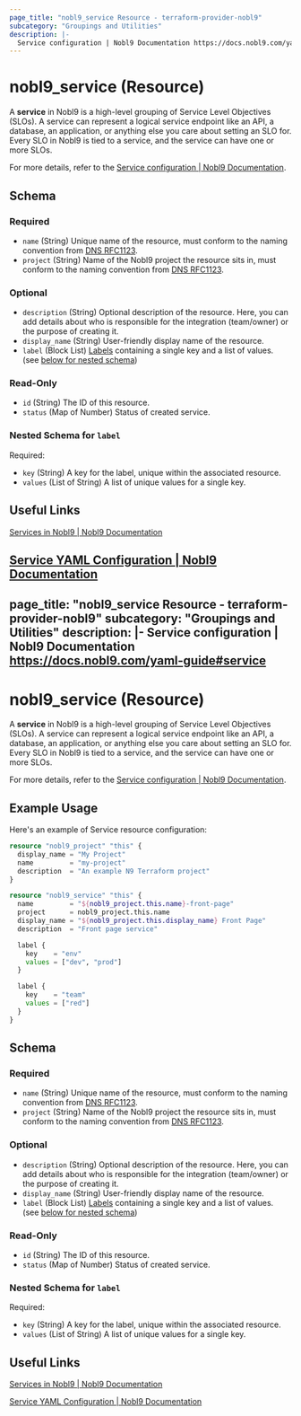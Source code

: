 ```yaml
---
page_title: "nobl9_service Resource - terraform-provider-nobl9"
subcategory: "Groupings and Utilities"
description: |-
  Service configuration | Nobl9 Documentation https://docs.nobl9.com/yaml-guide#service
---
```


# nobl9_service (Resource)

A **service** in Nobl9 is a high-level grouping of Service Level Objectives (SLOs). A service can represent a logical service endpoint like an API, a database, an application, or anything else you care about setting an SLO for. Every SLO in Nobl9 is tied to a service, and the service can have one or more SLOs.

For more details, refer to the [Service configuration | Nobl9 Documentation](https://docs.nobl9.com/yaml-guide#service).

<!-- schema generated by tfplugindocs -->
## Schema

### Required

- `name` (String) Unique name of the resource, must conform to the naming convention from [DNS RFC1123](https://kubernetes.io/docs/concepts/overview/working-with-objects/names/#names).
- `project` (String) Name of the Nobl9 project the resource sits in, must conform to the naming convention from [DNS RFC1123](https://kubernetes.io/docs/concepts/overview/working-with-objects/names/#names).

### Optional

- `description` (String) Optional description of the resource. Here, you can add details about who is responsible for the integration (team/owner) or the purpose of creating it.
- `display_name` (String) User-friendly display name of the resource.
- `label` (Block List) [Labels](https://docs.nobl9.com/Features/labels/) containing a single key and a list of values. (see [below for nested schema](#nestedblock--label))

### Read-Only

- `id` (String) The ID of this resource.
- `status` (Map of Number) Status of created service.

<a id="nestedblock--label"></a>
### Nested Schema for `label`

Required:

- `key` (String) A key for the label, unique within the associated resource.
- `values` (List of String) A list of unique values for a single key.

## Useful Links

[Services in Nobl9 | Nobl9 Documentation](https://docs.nobl9.com/#services)

[Service YAML Configuration | Nobl9 Documentation](https://docs.nobl9.com/yaml-guide/#service)
---
page_title: "nobl9_service Resource - terraform-provider-nobl9"
subcategory: "Groupings and Utilities"
description: |-
  Service configuration | Nobl9 Documentation https://docs.nobl9.com/yaml-guide#service
---

# nobl9_service (Resource)

A **service** in Nobl9 is a high-level grouping of Service Level Objectives (SLOs). A service can represent a logical service endpoint like an API, a database, an application, or anything else you care about setting an SLO for. Every SLO in Nobl9 is tied to a service, and the service can have one or more SLOs.

For more details, refer to the [Service configuration | Nobl9 Documentation](https://docs.nobl9.com/yaml-guide#service).

## Example Usage

Here's an example of Service resource configuration:

```terraform
resource "nobl9_project" "this" {
  display_name = "My Project"
  name         = "my-project"
  description  = "An example N9 Terraform project"
}

resource "nobl9_service" "this" {
  name         = "${nobl9_project.this.name}-front-page"
  project      = nobl9_project.this.name
  display_name = "${nobl9_project.this.display_name} Front Page"
  description  = "Front page service"

  label {
    key    = "env"
    values = ["dev", "prod"]
  }

  label {
    key    = "team"
    values = ["red"]
  }
}
```

<!-- schema generated by tfplugindocs -->

## Schema

### Required

- `name` (String) Unique name of the resource, must conform to the naming convention from [DNS RFC1123](https://kubernetes.io/docs/concepts/overview/working-with-objects/names/#names).
- `project` (String) Name of the Nobl9 project the resource sits in, must conform to the naming convention from [DNS RFC1123](https://kubernetes.io/docs/concepts/overview/working-with-objects/names/#names).

### Optional

- `description` (String) Optional description of the resource. Here, you can add details about who is responsible for the integration (team/owner) or the purpose of creating it.
- `display_name` (String) User-friendly display name of the resource.
- `label` (Block List) [Labels](https://docs.nobl9.com/Features/labels/) containing a single key and a list of values. (see [below for nested schema](#nestedblock--label))

### Read-Only

- `id` (String) The ID of this resource.
- `status` (Map of Number) Status of created service.

<a id="nestedblock--label"></a>

### Nested Schema for `label`

Required:

- `key` (String) A key for the label, unique within the associated resource.
- `values` (List of String) A list of unique values for a single key.

## Useful Links

[Services in Nobl9 | Nobl9 Documentation](https://docs.nobl9.com/#services)

[Service YAML Configuration | Nobl9 Documentation](https://docs.nobl9.com/yaml-guide/#service)
